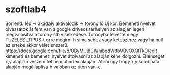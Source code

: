 szoftlab4
=========
Sorrend: lép -> akadály aktiválódik -> torony lő
Új kör.
Bemeneti nyelvet olvassátok át fent van a google driveos tárhelyen az alapján legen megvalósítva a torony stb viselkedése.
Toronyba felvettem egy TUZELESI_TIPUS-t erre megirni h sima sebez vagy keteszerez vagy ha null az erteke akkor véletlenszerű.
https://docs.google.com/file/d/0ByMUj8CWhibqdWttbVBvOXQtTk0/edit kimeneti és bemeneti nyelvet átolvasni az alapján kéne dolgozni.
Ellenseget x,y alapjan veszem fel nem utindex alapján. Átírni úgy hogy x,y koodináta alapján megállapítsa h valóban az úton van-e.
